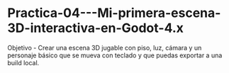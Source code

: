 # Practica-04---Mi-primera-escena-3D-interactiva-en-Godot-4.x
Objetivo -  Crear una escena 3D jugable con piso, luz, cámara y un personaje básico que se mueva con teclado y que puedas exportar a una build local.
